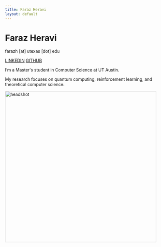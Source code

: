 ```yaml
---
title: Faraz Heravi
layout: default
---
```

<div class="about">
  <h1>Faraz Heravi</h1>
  <div class="contact">
    <p>farazh [at] utexas [dot] edu</p>
    <p>
      <a href="https://linkedin.com/in/farazheravi" target="_blank">LINKEDIN</a>
      <a href="https://github.com/fheravi" target="_blank">GITHUB</a>
    </p>
  </div>
  
  <p>I’m a Master's student in Computer Science at UT Austin.</p>
  <p>
    My research focuses on quantum computing, reinforcement learning, and theoretical computer science.
  </p>
</div>

<div class="headshot">
  <img src="/assets/headshot.png" alt="headshot" width="500">
</div>